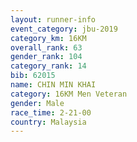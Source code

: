 ```yaml
---
layout: runner-info 
event_category: jbu-2019 
category_km: 16KM  
overall_rank: 63
gender_rank: 104
category_rank: 14
bib: 62015
name: CHIN MIN KHAI
category: 16KM Men Veteran
gender: Male
race_time: 2-21-00
country: Malaysia
---
```

